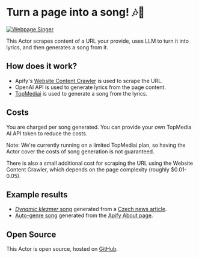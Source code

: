 # Turn a page into a song! 🎶🎸

[![Webpage Singer](https://apify.com/actor-badge?actor=josef.prochazka/webpage-singer)](https://apify.com/josef.prochazka/webpage-singer)

This Actor scrapes content of a URL your provide, uses LLM to turn it into lyrics, and then generates a song from it.

## How does it work?

- Apify's [Website Content Crawler](https://apify.com/apify/website-content-crawler/input-schema) is used to scrape the URL.
- OpenAI API is used to generate lyrics from the page content.
- [TopMediai](https://www.topmediai.com/) is used to generate a song from the lyrics.

## Costs

You are charged per song generated. You can provide your own TopMedia AI API token to reduce the costs.

Note: We're currently running on a limited TopMediai plan, so having the Actor cover the costs of song generation is not guaranteed.

There is also a small additional cost for scraping the URL using the Website Content Crawler, which depends on the page complexity (roughly $0.01-0.05).

## Example results

- [_Dynamic klezmer_ song](https://api.apify.com/v2/key-value-stores/KNPDwiHWpbV8fv5od/records/song) generated from a [Czech news article](https://www.irozhlas.cz/zpravy-svet/neni-mozne-porad-preslapovat-na-miste-valka-trva-tri-roky-rika-prezident_2502201611_kvr).
- [Auto-genre song](https://api.apify.com/v2/key-value-stores/aXqrrXXCZT3yYUGdR/records/song) generated from the [Apify About page](https://apify.com/about).

## Open Source

This Actor is open source, hosted on [GitHub](https://github.com/Pijukatel/actor-text-summary-song).
